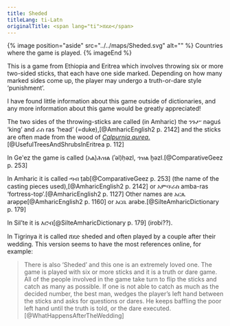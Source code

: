 ```yaml
---
title: Sheded
titleLang: ti-Latn
originalTitle: <span lang="ti">ሸደድ</span>
---
```


{% image position="aside" src="../../maps/Sheded.svg" alt="" %}
Countries where the game is played.
{% imageEnd %}

This is a game from Ethiopia and Eritrea which involves throwing six or more
two-sided sticks, that each have one side marked. Depending on how many marked
sides come up, the player may undergo a truth-or-dare style ‘punishment’.

I have found little information about this game outside of dictionaries, and any
more information about this game would be greatly appreciated!

The two sides of the throwing-sticks are called (in Amharic) the <span lang="am">ንጉሥ</span> <span lang="am-Latn">nəguś</span> ‘king’ and <span lang="am">ራስ</span> <span lang="am-Latn">ras</span> ‘head’ (=duke),[@AmharicEnglish2 p. 2142] and the sticks are often made from the wood of [<cite>Calpurnia aurea</cite>.](https://en.wikipedia.org/wiki/Calpurnia_aurea)[@UsefulTreesAndShrubsInEritrea p. 112]

In Geʽez the game is called <span lang="gez" class="aka">(አል)ሕዝል</span> <span lang="gez-Latn" class="aka">(ʾəl)ḥəzl</span>, <span lang="gez" class="aka">ኅዝል</span> <span lang="gez-Latn" class="aka">ḫəzl</span>.[@ComparativeGeez p. 253]

In Amharic it is called <span lang="am" class="aka">ጣብ</span> <span lang="am-Latn">ṭab</span>[@ComparativeGeez p. 253] (the name of the casting pieces used),[@AmharicEnglish2 p. 2142] or <span lang="am">አምባ፡ራስ</span> <span lang="am-Latn">amba-ras</span> ‘fortress-top’.[@AmharicEnglish2 p. 1127] Other names are <span lang="am">አርጴ</span> <span lang="am-Latn">arəppe</span>[@AmharicEnglish2 p.  1160] or <span lang="am">አርቤ</span> <span lang="am-Latn">arəbe</span>.[@SilteAmharicDictionary p. 179]

In Silʼte it is <span lang="stv" class="aka">እሮብ</span>[@SilteAmharicDictionary p. 179] (<span lang="stv-Latn">irobi</span>??).

In Tigrinya it is called <span lang="ti" class="aka">ሸደድ</span> <span
lang="ti-Latn">sheded</span> and often played by a couple after their wedding.
This version seems to have the most references online, for example:

> There is also ‘Sheded’ and this one is an extremely loved one. The game is
> played with six or more sticks and it is a truth or dare game. All of the
> people involved in the game take turn to flip the sticks and catch as many as
> possible. If one is not able to catch as much as the decided number, the best
> man, wedges the player’s left hand between the sticks and asks for questions
> or dares. He keeps baffling the poor left hand until the truth is told, or the
> dare executed.[@WhatHappensAfterTheWedding]
